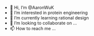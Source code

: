 - 👋 Hi, I’m @AaronWuK
- 👀 I’m interested in protein engineering
- 🌱 I’m currently learning rational design
- 💞️ I’m looking to collaborate on ...
- 📫 How to reach me ...

<!---
AaronWuK/AaronWuK is a ✨ special ✨ repository because its `README.md` (this file) appears on your GitHub profile.
You can click the Preview link to take a look at your changes.
--->
